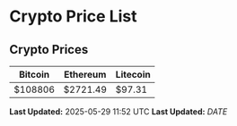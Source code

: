 # Crypto Price List

## Crypto Prices
| Bitcoin | Ethereum | Litecoin |
| ------- | -------- | -------- |
| $108806 | $2721.49 | $97.31 |
**Last Updated:** 2025-05-29 11:52 UTC
**Last Updated:** $DATE$
